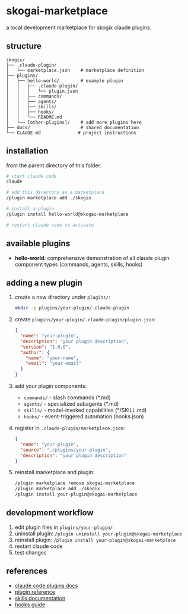 # skogai-marketplace

a local development marketplace for skogix claude plugins.

## structure

```
skogix/
├── .claude-plugin/
│   └── marketplace.json    # marketplace definition
├── plugins/
│   ├── hello-world/        # example plugin
│   │   ├── .claude-plugin/
│   │   │   └── plugin.json
│   │   ├── commands/
│   │   ├── agents/
│   │   ├── skills/
│   │   ├── hooks/
│   │   └── README.md
│   └── [other-plugins]/    # add more plugins here
├── docs/                   # shared documentation
└── CLAUDE.md              # project instructions
```

## installation

from the parent directory of this folder:

```bash
# start claude code
claude

# add this directory as a marketplace
/plugin marketplace add ./skogix

# install a plugin
/plugin install hello-world@skogai-marketplace

# restart claude code to activate
```

## available plugins

- **hello-world**: comprehensive demonstration of all claude plugin component types (commands, agents, skills, hooks)

## adding a new plugin

1. create a new directory under `plugins/`:
   ```bash
   mkdir -p plugins/your-plugin/.claude-plugin
   ```

2. create `plugins/your-plugin/.claude-plugin/plugin.json`:
   ```json
   {
     "name": "your-plugin",
     "description": "your plugin description",
     "version": "1.0.0",
     "author": {
       "name": "your-name",
       "email": "your-email"
     }
   }
   ```

3. add your plugin components:
   - `commands/` - slash commands (*.md)
   - `agents/` - specialized subagents (*.md)
   - `skills/` - model-invoked capabilities (*/SKILL.md)
   - `hooks/` - event-triggered automation (hooks.json)

4. register in `.claude-plugin/marketplace.json`:
   ```json
   {
     "name": "your-plugin",
     "source": "./plugins/your-plugin",
     "description": "your plugin description"
   }
   ```

5. reinstall marketplace and plugin:
   ```bash
   /plugin marketplace remove skogai-marketplace
   /plugin marketplace add ./skogix
   /plugin install your-plugin@skogai-marketplace
   ```

## development workflow

1. edit plugin files in `plugins/your-plugin/`
2. uninstall plugin: `/plugin uninstall your-plugin@skogai-marketplace`
3. reinstall plugin: `/plugin install your-plugin@skogai-marketplace`
4. restart claude code
5. test changes

## references

- [claude code plugins docs](https://docs.anthropic.com/en/docs/claude-code/plugins)
- [plugin reference](https://docs.anthropic.com/en/docs/claude-code/plugins-reference)
- [skills documentation](https://docs.anthropic.com/en/docs/claude-code/skills)
- [hooks guide](https://docs.anthropic.com/en/docs/claude-code/hooks)
